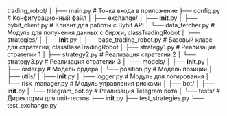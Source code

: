 trading_robot/
│
├── main.py                 # Точка входа в приложение
├── config.py               # Конфигурационный файл
│
├── exchange/
│   ├── __init__.py
│   ├── bybit_client.py     # Клиент для работы с Bybit API
│   └── data_fetcher.py     # Модуль для получения данных с биржи, classTradingRobot
│
├── strategies/
│   ├── __init__.py
│   ├── base_trading_robot.py    # Базовый класс для стратегий, classBaseTradingRobot
│   ├── strategy1.py        # Реализация стратегии 1
│   ├── strategy2.py        # Реализация стратегии 2
│   └── strategy3.py        # Реализация стратегии 3
│
├── models/
│   ├── __init__.py
│   ├── order.py            # Модель ордера
│   └── position.py         # Модель позиции
│
├── utils/
│   ├── __init__.py
│   ├── logger.py           # Модуль для логирования
│   └── risk_manager.py     # Модуль управления рисками
│
├── bot/
│   ├── __init__.py
│   └── telegram_bot.py     # Реализация Telegram бота
│
└── tests/                  # Директория для unit-тестов
    ├── __init__.py
    ├── test_strategies.py
    └── test_exchange.py
